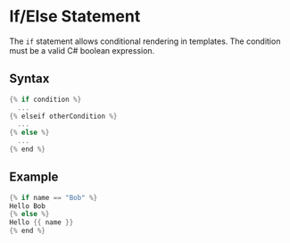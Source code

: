 ﻿# If/Else Statement

The `if` statement allows conditional rendering in templates.
The condition must be a valid C# boolean expression.

## Syntax

```c#
{% if condition %}
  ...
{% elseif otherCondition %}
  ...
{% else %}
  ...
{% end %}
```

## Example

```c#
{% if name == "Bob" %}
Hello Bob
{% else %}
Hello {{ name }}
{% end %}
```
